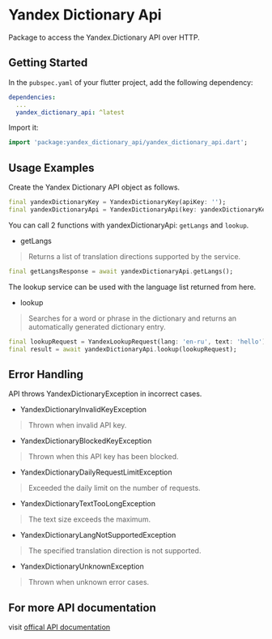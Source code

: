 # Yandex Dictionary Api

Package to access the Yandex.Dictionary API over HTTP.

## Getting Started

In the `pubspec.yaml` of your flutter project, add the following dependency:

```yaml
dependencies:
  ...
  yandex_dictionary_api: ^latest
```

Import it:

```dart
import 'package:yandex_dictionary_api/yandex_dictionary_api.dart';
```

## Usage Examples

Create the Yandex Dictionary API object as follows.

```dart
final yandexDictionaryKey = YandexDictionaryKey(apiKey: '');
final yandexDictionaryApi = YandexDictionaryApi(key: yandexDictionaryKey);
```

You can call 2 functions with yandexDictionaryApi: `getLangs` and `lookup`.

- getLangs
> Returns a list of translation directions supported by the service.

```dart
final getLangsResponse = await yandexDictionaryApi.getLangs();
```

The lookup service can be used with the language list returned from here.

- lookup
> Searches for a word or phrase in the dictionary and returns an automatically generated dictionary entry.

```dart
final lookupRequest = YandexLookupRequest(lang: 'en-ru', text: 'hello');
final result = await yandexDictionaryApi.lookup(lookupRequest);
```

## Error Handling

API throws YandexDictionaryException in incorrect cases.

- YandexDictionaryInvalidKeyException
> Thrown when invalid API key.

- YandexDictionaryBlockedKeyException
> Thrown when this API key has been blocked.

- YandexDictionaryDailyRequestLimitException
> Exceeded the daily limit on the number of requests.

- YandexDictionaryTextTooLongException
> The text size exceeds the maximum.

- YandexDictionaryLangNotSupportedException
> The specified translation direction is not supported.

- YandexDictionaryUnknownException
> Thrown when unknown error cases.

## For more API documentation

visit [offical API documentation](https://yandex.com/dev/dictionary/doc/dg/concepts/About.html)